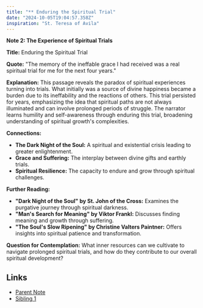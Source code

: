 ```yaml
---
title: "** Enduring the Spiritual Trial"
date: "2024-10-05T19:04:57.358Z"
inspiration: "St. Teresa of Avila"
---
```


**Note 2: The Experience of Spiritual Trials**

**Title:** Enduring the Spiritual Trial

**Quote:** "The memory of the ineffable grace I had received was a real spiritual trial for me for the next four years."

**Explanation:** This passage reveals the paradox of spiritual experiences turning into trials. What initially was a source of divine happiness became a burden due to its ineffability and the reactions of others. This trial persisted for years, emphasizing the idea that spiritual paths are not always illuminated and can involve prolonged periods of struggle. The narrator learns humility and self-awareness through enduring this trial, broadening understanding of spiritual growth's complexities.

**Connections:**
- **The Dark Night of the Soul:** A spiritual and existential crisis leading to greater enlightenment.
- **Grace and Suffering:** The interplay between divine gifts and earthly trials.
- **Spiritual Resilience:** The capacity to endure and grow through spiritual challenges.

**Further Reading:**
- **"Dark Night of the Soul" by St. John of the Cross:** Examines the purgative journey through spiritual darkness.
- **"Man's Search for Meaning" by Viktor Frankl:** Discusses finding meaning and growth through suffering.
- **"The Soul's Slow Ripening" by Christine Valters Paintner:** Offers insights into spiritual patience and transformation.

**Question for Contemplation:** What inner resources can we cultivate to navigate prolonged spiritual trials, and how do they contribute to our overall spiritual development?

## Links

- [Parent Note](/parent-note.md)
- [Sibling 1](/zettel1.md)
